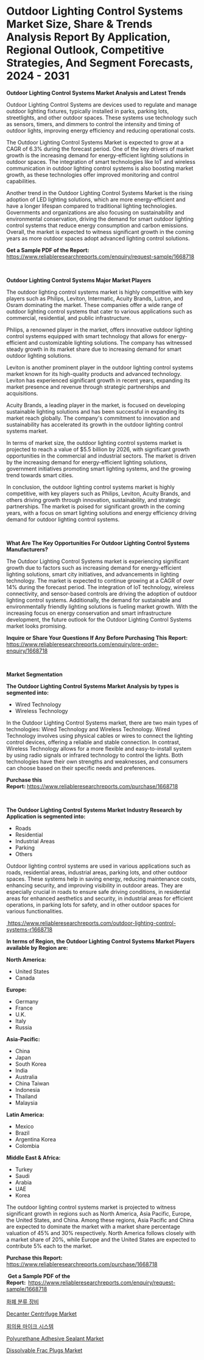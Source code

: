 <p><h1>Outdoor Lighting Control Systems Market Size, Share & Trends Analysis Report By Application, Regional Outlook, Competitive Strategies, And Segment Forecasts, 2024 - 2031</h1></p><p><strong>Outdoor Lighting Control Systems Market Analysis and Latest Trends</strong></p>
<p><p>Outdoor Lighting Control Systems are devices used to regulate and manage outdoor lighting fixtures, typically installed in parks, parking lots, streetlights, and other outdoor spaces. These systems use technology such as sensors, timers, and dimmers to control the intensity and timing of outdoor lights, improving energy efficiency and reducing operational costs.</p><p>The Outdoor Lighting Control Systems Market is expected to grow at a CAGR of 6.3% during the forecast period. One of the key drivers of market growth is the increasing demand for energy-efficient lighting solutions in outdoor spaces. The integration of smart technologies like IoT and wireless communication in outdoor lighting control systems is also boosting market growth, as these technologies offer improved monitoring and control capabilities.</p><p>Another trend in the Outdoor Lighting Control Systems Market is the rising adoption of LED lighting solutions, which are more energy-efficient and have a longer lifespan compared to traditional lighting technologies. Governments and organizations are also focusing on sustainability and environmental conservation, driving the demand for smart outdoor lighting control systems that reduce energy consumption and carbon emissions. Overall, the market is expected to witness significant growth in the coming years as more outdoor spaces adopt advanced lighting control solutions.</p></p>
<p><strong>Get a Sample PDF of the Report:&nbsp;</strong> <a href="https://www.reliableresearchreports.com/enquiry/request-sample/1668718">https://www.reliableresearchreports.com/enquiry/request-sample/1668718</a></p>
<p>&nbsp;</p>
<p><strong>Outdoor Lighting Control Systems Major Market Players</strong></p>
<p><p>The outdoor lighting control systems market is highly competitive with key players such as Philips, Leviton, Intermatic, Acuity Brands, Lutron, and Osram dominating the market. These companies offer a wide range of outdoor lighting control systems that cater to various applications such as commercial, residential, and public infrastructure. </p><p>Philips, a renowned player in the market, offers innovative outdoor lighting control systems equipped with smart technology that allows for energy-efficient and customizable lighting solutions. The company has witnessed steady growth in its market share due to increasing demand for smart outdoor lighting solutions.</p><p>Leviton is another prominent player in the outdoor lighting control systems market known for its high-quality products and advanced technology. Leviton has experienced significant growth in recent years, expanding its market presence and revenue through strategic partnerships and acquisitions.</p><p>Acuity Brands, a leading player in the market, is focused on developing sustainable lighting solutions and has been successful in expanding its market reach globally. The company's commitment to innovation and sustainability has accelerated its growth in the outdoor lighting control systems market.</p><p>In terms of market size, the outdoor lighting control systems market is projected to reach a value of $5.5 billion by 2026, with significant growth opportunities in the commercial and industrial sectors. The market is driven by the increasing demand for energy-efficient lighting solutions, government initiatives promoting smart lighting systems, and the growing trend towards smart cities.</p><p>In conclusion, the outdoor lighting control systems market is highly competitive, with key players such as Philips, Leviton, Acuity Brands, and others driving growth through innovation, sustainability, and strategic partnerships. The market is poised for significant growth in the coming years, with a focus on smart lighting solutions and energy efficiency driving demand for outdoor lighting control systems.</p></p>
<p>&nbsp;</p>
<p><strong>What Are The Key Opportunities For Outdoor Lighting Control Systems Manufacturers?</strong></p>
<p><p>The Outdoor Lighting Control Systems market is experiencing significant growth due to factors such as increasing demand for energy-efficient lighting solutions, smart city initiatives, and advancements in lighting technology. The market is expected to continue growing at a CAGR of over 14% during the forecast period. The integration of IoT technology, wireless connectivity, and sensor-based controls are driving the adoption of outdoor lighting control systems. Additionally, the demand for sustainable and environmentally friendly lighting solutions is fueling market growth. With the increasing focus on energy conservation and smart infrastructure development, the future outlook for the Outdoor Lighting Control Systems market looks promising.</p></p>
<p><strong>Inquire or Share Your Questions If Any Before Purchasing This Report:</strong> <a href="https://www.reliableresearchreports.com/enquiry/pre-order-enquiry/1668718">https://www.reliableresearchreports.com/enquiry/pre-order-enquiry/1668718</a></p>
<p>&nbsp;</p>
<p><strong>Market Segmentation</strong></p>
<p><strong>The Outdoor Lighting Control Systems Market Analysis by types is segmented into:</strong></p>
<p><ul><li>Wired Technology</li><li>Wireless Technology</li></ul></p>
<p><p>In the Outdoor Lighting Control Systems market, there are two main types of technologies: Wired Technology and Wireless Technology. Wired Technology involves using physical cables or wires to connect the lighting control devices, offering a reliable and stable connection. In contrast, Wireless Technology allows for a more flexible and easy-to-install system by using radio signals or infrared technology to control the lights. Both technologies have their own strengths and weaknesses, and consumers can choose based on their specific needs and preferences.</p></p>
<p><strong>Purchase this Report:&nbsp;</strong><a href="https://www.reliableresearchreports.com/purchase/1668718">https://www.reliableresearchreports.com/purchase/1668718</a></p>
<p>&nbsp;</p>
<p><strong>The Outdoor Lighting Control Systems Market Industry Research by Application is segmented into:</strong></p>
<p><ul><li>Roads</li><li>Residential</li><li>Industrial Areas</li><li>Parking</li><li>Others</li></ul></p>
<p><p>Outdoor lighting control systems are used in various applications such as roads, residential areas, industrial areas, parking lots, and other outdoor spaces. These systems help in saving energy, reducing maintenance costs, enhancing security, and improving visibility in outdoor areas. They are especially crucial in roads to ensure safe driving conditions, in residential areas for enhanced aesthetics and security, in industrial areas for efficient operations, in parking lots for safety, and in other outdoor spaces for various functionalities.</p></p>
<p><a href="https://www.reliableresearchreports.com/outdoor-lighting-control-systems-r1668718">&nbsp;https://www.reliableresearchreports.com/outdoor-lighting-control-systems-r1668718</a></p>
<p><strong>In terms of Region, the Outdoor Lighting Control Systems Market Players available by Region are:</strong></p>
<p>
    <p> <strong> North America: </strong>
        <ul>
            <li>United States</li>
            <li>Canada</li>
        </ul>
        </p> 
    <p> <strong> Europe: </strong>
        <ul>
            <li>Germany</li>
            <li>France</li>
            <li>U.K.</li>
            <li>Italy</li>
            <li>Russia</li>
        </ul>
        </p> 
    <p> <strong> Asia-Pacific: </strong>
        <ul>
            <li>China</li>
            <li>Japan</li>
            <li>South Korea</li>
            <li>India</li>
            <li>Australia</li>
            <li>China Taiwan</li>
            <li>Indonesia</li>
            <li>Thailand</li>
            <li>Malaysia</li>
        </ul>
        </p> 
    <p> <strong> Latin America: </strong>
        <ul>
            <li>Mexico</li>
            <li>Brazil</li>
            <li>Argentina Korea</li>
            <li>Colombia</li>
        </ul>
        </p> 
    <p> <strong> Middle East & Africa: </strong>
        <ul>
            <li>Turkey</li>
            <li>Saudi</li>
            <li>Arabia</li>
            <li>UAE</li>
            <li>Korea</li>
        </ul>
    </p>
    </p>
<p><p>The outdoor lighting control systems market is projected to witness significant growth in regions such as North America, Asia Pacific, Europe, the United States, and China. Among these regions, Asia Pacific and China are expected to dominate the market with a market share percentage valuation of 45% and 30% respectively. North America follows closely with a market share of 20%, while Europe and the United States are expected to contribute 5% each to the market.</p></p>
<p><strong>Purchase this Report: </strong><a href="https://www.reliableresearchreports.com/purchase/1668718">https://www.reliableresearchreports.com/purchase/1668718</a></p>
<p>&nbsp;<strong>Get a Sample PDF of the Report:&nbsp;&nbsp;</strong><a href="https://www.reliableresearchreports.com/enquiry/request-sample/1668718">https://www.reliableresearchreports.com/enquiry/request-sample/1668718</a></p>
<p><strong></strong></p>
<p><p><a href="https://github.com/hzumrdvas204296/Market-Research-Report-List-1/blob/main/273745627591.md">화폐 분류 장비</a></p><p><a href="https://www.linkedin.com/pulse/decanter-centrifuge-market-trends-forecast-competitive-hm8ae?trackingId=Bvz8lwM0SPWNMrXIh6IdyQ%3D%3D">Decanter Centrifuge Market</a></p><p><a href="https://github.com/PhilToryphy7876567/Market-Research-Report-List-1/blob/main/138217327592.md">회의용 마이크 시스템</a></p><p><a href="https://issuu.com/reportprime-2/docs/polyurethane-adhesive-sealant-market-size-2030.ppt">Polyurethane Adhesive Sealant Market</a></p><p><a href="https://www.linkedin.com/pulse/dissolvable-frac-plugsnbspmarket-focuses-market-share-size-kwtie?trackingId=Ov6ioyIHYEiGkb%2BgDBYjHQ%3D%3D">Dissolvable Frac Plugs Market</a></p></p>